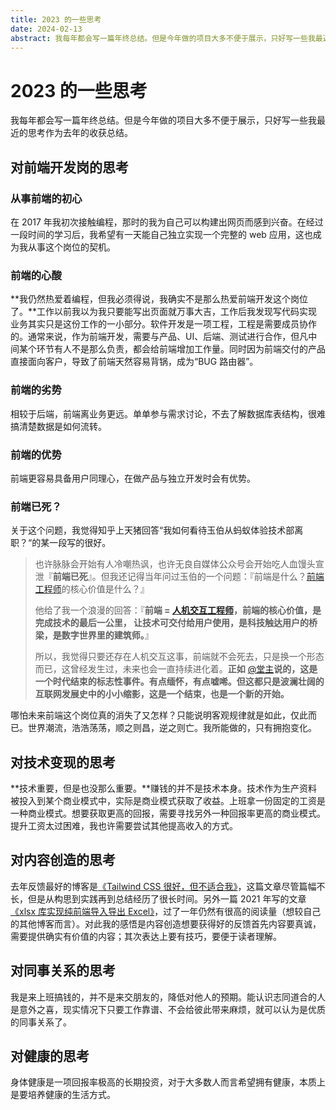 ```yaml
---
title: 2023 的一些思考
date: 2024-02-13
abstract: 我每年都会写一篇年终总结。但是今年做的项目大多不便于展示，只好写一些我最近的思考作为去年的收获总结。
---
```


# 2023 的一些思考

我每年都会写一篇年终总结。但是今年做的项目大多不便于展示，只好写一些我最近的思考作为去年的收获总结。

## 对前端开发岗的思考

### 从事前端的初心

在 2017 年我初次接触编程，那时的我为自己可以构建出网页而感到兴奋。在经过一段时间的学习后，我希望有一天能自己独立实现一个完整的 web 应用，这也成为我从事这个岗位的契机。

### 前端的心酸

**我仍然热爱着编程，但我必须得说，我确实不是那么热爱前端开发这个岗位了。**工作以前我以为我只要能写出页面就万事大吉，工作后我发现写代码实现业务其实只是这份工作的一小部分。软件开发是一项工程，工程是需要成员协作的。通常来说，作为前端开发，需要与产品、UI、后端、测试进行合作，但凡中间某个环节有人不是那么负责，都会给前端增加工作量。同时因为前端交付的产品直接面向客户，导致了前端天然容易背锅，成为“BUG 路由器”。

### 前端的劣势

相较于后端，前端离业务更远。单单参与需求讨论，不去了解数据库表结构，很难搞清楚数据是如何流转。

### 前端的优势

前端更容易具备用户同理心，在做产品与独立开发时会有优势。

### 前端已死？

关于这个问题，我觉得知乎上天猪回答“我如何看待玉伯从蚂蚁体验技术部离职？“的某一段写的很好。

> 也许脉脉会开始有人冷嘲热讽，也许无良自媒体公众号会开始吃人血馒头宣泄『**前端已死**』。但我还记得当年问过玉伯的一个问题：『前端是什么？[前端工程师](https://www.zhihu.com/search?q=前端工程师&search_source=Entity&hybrid_search_source=Entity&hybrid_search_extra={"sourceType"%3A"answer"%2C"sourceId"%3A3002079506})的核心价值是什么？』
>
> 他给了我一个浪漫的回答：『**前端 = [人机交互工程师](https://www.zhihu.com/search?q=人机交互工程师&search_source=Entity&hybrid_search_source=Entity&hybrid_search_extra={"sourceType"%3A"answer"%2C"sourceId"%3A3002079506})，前端的核心价值，是完成技术的最后一公里， 让技术可交付给用户使用，是科技触达用户的桥梁，是数字世界里的建筑师。**』
>
> 所以，我觉得只要还存在人机交互这事，前端就不会死去，只是换一个形态而已，这曾经发生过，未来也会一直持续进化着。**正如** [@堂主](http://www.zhihu.com/people/61bcbe55a18f8ac0621b9abb6eb01c36)**说的，这是一个时代结束的标志性事件。有点缅怀，有点嘘唏。但这都只是波澜壮阔的互联网发展史中的小小缩影，这是一个结束，也是一个新的开始。**

哪怕未来前端这个岗位真的消失了又怎样？只能说明客观规律就是如此，仅此而已。世界潮流，浩浩荡荡，顺之则昌，逆之则亡。我所能做的，只有拥抱变化。

## 对技术变现的思考

**技术重要，但是也没那么重要。**赚钱的并不是技术本身。技术作为生产资料被投入到某个商业模式中，实际是商业模式获取了收益。上班拿一份固定的工资是一种商业模式。想要获取更高的回报，需要寻找另外一种回报率更高的商业模式。提升工资太过困难，我也许需要尝试其他提高收入的方式。

## 对内容创造的思考

去年反馈最好的博客是[《Tailwind CSS 很好，但不适合我》](https://juejin.cn/post/7284417436752904253)，这篇文章尽管篇幅不长，但是从构思到实践再到总结经历了很长时间。另外一篇 2021 年写的文章[《xlsx 库实现纯前端导入导出 Excel》](https://juejin.cn/post/7097426696365670430)，过了一年仍然有很高的阅读量（想较自己的其他博客而言）。对此我的感悟是内容创造想要获得好的反馈首先内容要真诚，需要提供确实有价值的内容；其次表达上要有技巧，要便于读者理解。

## 对同事关系的思考

我是来上班搞钱的，并不是来交朋友的，降低对他人的预期。能认识志同道合的人是意外之喜，现实情况下只要工作靠谱、不会给彼此带来麻烦，就可以认为是优质的同事关系了。

## 对健康的思考

身体健康是一项回报率极高的长期投资，对于大多数人而言希望拥有健康，本质上是要培养健康的生活方式。
